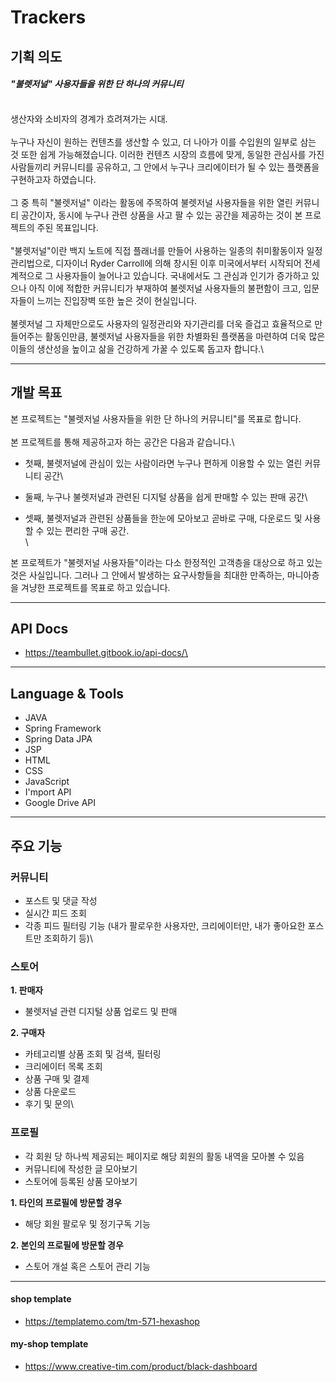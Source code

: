 # Trackers

## 기획 의도

#### _"불렛저널" 사용자들을 위한 단 하나의 커뮤니티_

\
&#x20;  생산자와 소비자의 경계가 흐려져가는 시대.\
\
&#x20;  누구나 자신이 원하는 컨텐츠를 생산할 수 있고, 더 나아가 이를 수입원의 일부로 삼는 것 또한 쉽게 가능해졌습니다. 이러한 컨텐츠 시장의 흐름에 맞게, 동일한 관심사를 가진 사람들끼리 커뮤니티를 공유하고, 그 안에서 누구나 크리에이터가 될 수 있는 플랫폼을 구현하고자 하였습니다.\
\
&#x20;  그 중 특히 "불렛저널" 이라는 활동에 주목하여 불렛저널 사용자들을 위한 열린 커뮤니티 공간이자, 동시에 누구나 관련 상품을 사고 팔 수 있는 공간을 제공하는 것이 본 프로젝트의 주된 목표입니다.\
\
&#x20;  "불렛저널"이란 백지 노트에 직접 플래너를 만들어 사용하는 일종의 취미활동이자 일정관리법으로, 디자이너 Ryder Carroll에 의해 창시된 이후 미국에서부터 시작되어 전세계적으로 그 사용자들이 늘어나고 있습니다. 국내에서도 그 관심과 인기가 증가하고 있으나 아직 이에 적합한 커뮤니티가 부재하여 불렛저널 사용자들의 불편함이 크고, 입문자들이 느끼는 진입장벽 또한 높은 것이 현실입니다.\
\
&#x20;  불렛저널 그 자체만으로도 사용자의 일정관리와 자기관리를 더욱 즐겁고 효율적으로 만들어주는 활동인만큼, 불렛저널 사용자들을 위한 차별화된 플랫폼을 마련하여 더욱 많은 이들의 생산성을 높이고 삶을 건강하게 가꿀 수 있도록 돕고자 합니다.\


***

## 개발 목표

&#x20;  본 프로젝트는 "불렛저널 사용자들을 위한 단 하나의 커뮤니티"를 목표로 합니다.\
\
&#x20;  본 프로젝트를 통해 제공하고자 하는 공간은 다음과 같습니다.\


* 첫째, 불렛저널에 관심이 있는 사람이라면 누구나 편하게 이용할 수 있는 열린 커뮤니티 공간\

* 둘째, 누구나 불렛저널과 관련된 디지털 상품을 쉽게 판매할 수 있는 판매 공간\

* 셋째, 불렛저널과 관련된 상품들을 한눈에 모아보고 곧바로 구매, 다운로드 및 사용할 수 있는 편리한 구매 공간.\
  \


&#x20;  본 프로젝트가 "불렛저널 사용자들"이라는 다소 한정적인 고객층을 대상으로 하고 있는 것은 사실입니다. 그러나 그 안에서 발생하는 요구사항들을 최대한 만족하는, 마니아층을 겨냥한 프로젝트를 목표로 하고 있습니다.

***

## API Docs

* https://teambullet.gitbook.io/api-docs/\


***

## Language & Tools

* JAVA
* Spring Framework
* Spring Data JPA
* JSP
* HTML
* CSS
* JavaScript
* I'mport API
* Google Drive API

***

## 주요 기능

### 커뮤니티

* 포스트 및 댓글 작성
* 실시간 피드 조회
* 각종 피드 필터링 기능 (내가 팔로우한 사용자만, 크리에이터만, 내가 좋아요한 포스트만 조회하기 등)\


### 스토어

&#x20;    **1. 판매자**

* 불렛저널 관련 디지털 상품 업로드 및 판매

&#x20;    **2. 구매자**

* 카테고리별 상품 조회 및 검색, 필터링
* 크리에이터 목록 조회
* 상품 구매 및 결제
* 상품 다운로드
* 후기 및 문의\


### 프로필

* 각 회원 당 하나씩 제공되는 페이지로 해당 회원의 활동 내역을 모아볼 수 있음
* 커뮤니티에 작성한 글 모아보기
* 스토어에 등록된 상품 모아보기

&#x20;    **1. 타인의 프로필에 방문할 경우**

* 해당 회원 팔로우 및 정기구독 기능

&#x20;    **2. 본인의 프로필에 방문할 경우**

* 스토어 개설 혹은 스토어 관리 기능

***

#### shop template

* https://templatemo.com/tm-571-hexashop

#### my-shop template

* https://www.creative-tim.com/product/black-dashboard
